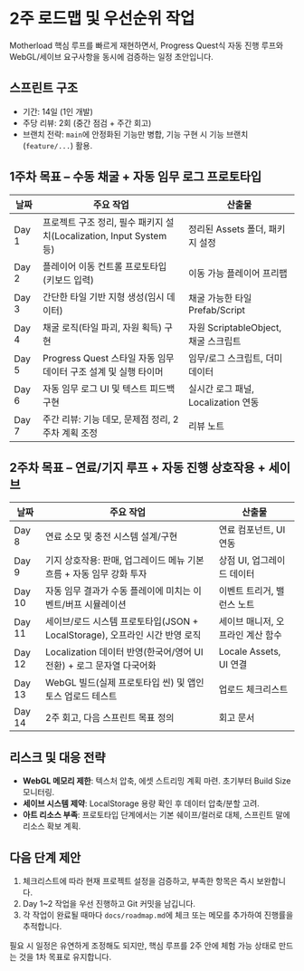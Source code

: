 # 2주 로드맵 및 우선순위 작업

Motherload 핵심 루프를 빠르게 재현하면서, Progress Quest식 자동 진행 루프와 WebGL/세이브 요구사항을 동시에 검증하는 일정 초안입니다.

## 스프린트 구조
- 기간: 14일 (1인 개발)
- 주당 리뷰: 2회 (중간 점검 + 주간 회고)
- 브랜치 전략: `main`에 안정화된 기능만 병합, 기능 구현 시 기능 브랜치(`feature/...`) 활용.

## 1주차 목표 – **수동 채굴 + 자동 임무 로그 프로토타입**
| 날짜 | 주요 작업 | 산출물 |
| --- | --- | --- |
| Day 1 | 프로젝트 구조 정리, 필수 패키지 설치(Localization, Input System 등) | 정리된 Assets 폴더, 패키지 설정 |
| Day 2 | 플레이어 이동 컨트롤 프로토타입 (키보드 입력) | 이동 가능 플레이어 프리팹 |
| Day 3 | 간단한 타일 기반 지형 생성(임시 데이터) | 채굴 가능한 타일 Prefab/Script |
| Day 4 | 채굴 로직(타일 파괴, 자원 획득) 구현 | 자원 ScriptableObject, 채굴 스크립트 |
| Day 5 | Progress Quest 스타일 자동 임무 데이터 구조 설계 및 실행 타이머 | 임무/로그 스크립트, 더미 데이터 |
| Day 6 | 자동 임무 로그 UI 및 텍스트 피드백 구현 | 실시간 로그 패널, Localization 연동 |
| Day 7 | 주간 리뷰: 기능 데모, 문제점 정리, 2주차 계획 조정 | 리뷰 노트 |

## 2주차 목표 – **연료/기지 루프 + 자동 진행 상호작용 + 세이브**
| 날짜 | 주요 작업 | 산출물 |
| --- | --- | --- |
| Day 8 | 연료 소모 및 충전 시스템 설계/구현 | 연료 컴포넌트, UI 연동 |
| Day 9 | 기지 상호작용: 판매, 업그레이드 메뉴 기본 흐름 + 자동 임무 강화 투자 | 상점 UI, 업그레이드 데이터 |
| Day 10 | 자동 임무 결과가 수동 플레이에 미치는 이벤트/버프 시뮬레이션 | 이벤트 트리거, 밸런스 노트 |
| Day 11 | 세이브/로드 시스템 프로토타입(JSON + LocalStorage), 오프라인 시간 반영 로직 | 세이브 매니저, 오프라인 계산 함수 |
| Day 12 | Localization 데이터 반영(한국어/영어 UI 전환) + 로그 문자열 다국어화 | Locale Assets, UI 연결 |
| Day 13 | WebGL 빌드(실제 프로토타입 씬) 및 앱인토스 업로드 테스트 | 업로드 체크리스트 |
| Day 14 | 2주 회고, 다음 스프린트 목표 정의 | 회고 문서 |

## 리스크 및 대응 전략
- **WebGL 메모리 제한**: 텍스처 압축, 에셋 스트리밍 계획 마련. 초기부터 Build Size 모니터링.
- **세이브 시스템 제약**: LocalStorage 용량 확인 후 데이터 압축/분할 고려.
- **아트 리소스 부족**: 프로토타입 단계에서는 기본 쉐이프/컬러로 대체, 스프린트 말에 리소스 확보 계획.

## 다음 단계 제안
1. 체크리스트에 따라 현재 프로젝트 설정을 검증하고, 부족한 항목은 즉시 보완합니다.
2. Day 1~2 작업을 우선 진행하고 Git 커밋을 남깁니다.
3. 각 작업이 완료될 때마다 `docs/roadmap.md`에 체크 또는 메모를 추가하여 진행률을 추적합니다.

필요 시 일정은 유연하게 조정해도 되지만, 핵심 루프를 2주 안에 체험 가능 상태로 만드는 것을 1차 목표로 유지합니다.
